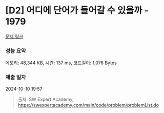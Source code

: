# [D2] 어디에 단어가 들어갈 수 있을까 - 1979 

[문제 링크](https://swexpertacademy.com/main/code/problem/problemDetail.do?contestProbId=AV5PuPq6AaQDFAUq) 

### 성능 요약

메모리: 48,344 KB, 시간: 137 ms, 코드길이: 1,076 Bytes

### 제출 일자

2024-10-10 19:57



> 출처: SW Expert Academy, https://swexpertacademy.com/main/code/problem/problemList.do